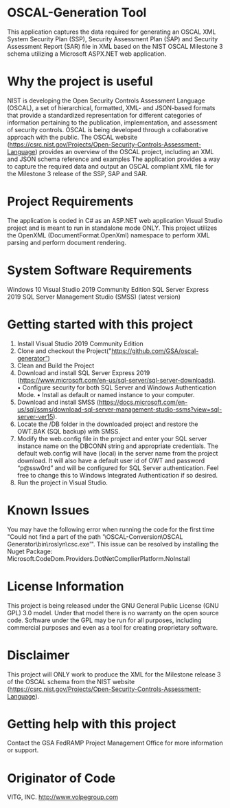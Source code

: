 
# OSCAL-Generation Tool
This application captures the data required for generating an OSCAL XML System Security Plan (SSP), Security Assessment Plan (SAP) and Security Assessment Report (SAR) file in XML based on the NIST OSCAL Milestone 3 schema utilizing a Microsoft ASPX.NET web application.  
# Why the project is useful
NIST is developing the Open Security Controls Assessment Language (OSCAL), a set of hierarchical, formatted, XML- and JSON-based formats that provide a standardized representation for different categories of information pertaining to the publication, implementation, and assessment of security controls. OSCAL is being developed through a collaborative approach with the public. The OSCAL website (https://csrc.nist.gov/Projects/Open-Security-Controls-Assessment-Language) provides an overview of the OSCAL project, including an XML and JSON schema reference and examples
The application provides a way to capture the required data and output an OSCAL compliant XML file for the Milestone 3 release of the SSP, SAP and SAR.
# Project Requirements
The application is coded in C# as an ASP.NET web application Visual Studio project and is meant to run in standalone mode ONLY.   This project utilizes the OpenXML (DocumentFormat.OpenXml) namespace to perform XML parsing and perform document rendering.
# System Software Requirements
Windows 10
Visual Studio 2019 Community Edition
SQL Server Express 2019
SQL Server Management Studio (SMSS) (latest version)

# Getting started with this project
1. Install Visual Studio 2019 Community Edition
2. Clone and checkout the Project("https://github.com/GSA/oscal-generator”)
3. Clean and Build the Project
4. Download and install SQL Server Express 2019 (https://www.microsoft.com/en-us/sql-server/sql-server-downloads).   
•	Configure security for both SQL Server and Windows Authentication Mode.
•	Install as default or named instance to your computer.
5. Download and install SMSS (https://docs.microsoft.com/en-us/sql/ssms/download-sql-server-management-studio-ssms?view=sql-server-ver15).
6. Locate the /DB folder in the downloaded project and restore the OWT.BAK (SQL backup) with SMSS.
7. Modify the web.config file in the project and enter your SQL server instance name on the DBCONN string and appropriate credentials.   The default web.config will have (local) in the server name from the project download.  It will also have a default user id of OWT and password “p@ssw0rd” and will be configured for SQL Server authentication.   Feel free to change this to Windows Integrated Authentication if so desired.
8.  Run the project in Visual Studio.


# Known Issues
You may have the following error when running the code for the first time
"Could not find a part of the path '\OSCAL-Conversion\OSCAL Generator\bin\roslyn\csc.exe'".
This issue can be resolved by installing the Nuget Package:  Microsoft.CodeDom.Providers.DotNetComplierPlatform.NoInstall
# License Information
This project is being released under the GNU General Public License (GNU GPL) 3.0 model. Under that model there is no warranty on the open source code.   Software under the GPL may be run for all purposes, including commercial purposes and even as a tool for creating proprietary software.
# Disclaimer
This project will ONLY work to produce the XML for the Milestone release 3 of the OSCAL schema from the NIST website (https://csrc.nist.gov/Projects/Open-Security-Controls-Assessment-Language).
# Getting help with this project
Contact the GSA FedRAMP Project Management Office for more information or support.
# Originator of Code
VITG, INC.  http://www.volpegroup.com

